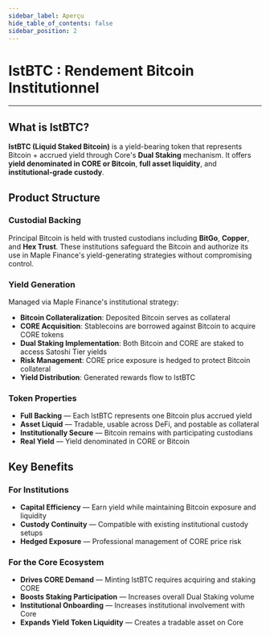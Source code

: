 ```yaml
---
sidebar_label: Aperçu
hide_table_of_contents: false
sidebar_position: 2
---
```


# lstBTC : Rendement Bitcoin Institutionnel

---

## What is lstBTC?

**lstBTC (Liquid Staked Bitcoin)** is a yield-bearing token that represents Bitcoin + accrued yield through Core's **Dual Staking** mechanism. It offers **yield denominated in CORE or Bitcoin**, **full asset liquidity**, and **institutional-grade custody**.

## Product Structure

### Custodial Backing

Principal Bitcoin is held with trusted custodians including **BitGo**, **Copper**, and **Hex Trust**. These institutions safeguard the Bitcoin and authorize its use in Maple Finance's yield-generating strategies without compromising control.

### Yield Generation

Managed via Maple Finance's institutional strategy:

- **Bitcoin Collateralization**: Deposited Bitcoin serves as collateral
- **CORE Acquisition**: Stablecoins are borrowed against Bitcoin to acquire CORE tokens
- **Dual Staking Implementation**: Both Bitcoin and CORE are staked to access Satoshi Tier yields
- **Risk Management**: CORE price exposure is hedged to protect Bitcoin collateral
- **Yield Distribution**: Generated rewards flow to lstBTC

### Token Properties

- **Full Backing** — Each lstBTC represents one Bitcoin plus accrued yield
- **Asset Liquid** — Tradable, usable across DeFi, and postable as collateral
- **Institutionally Secure** — Bitcoin remains with participating custodians
- **Real Yield** — Yield denominated in CORE or Bitcoin

## Key Benefits

### For Institutions

- **Capital Efficiency** — Earn yield while maintaining Bitcoin exposure and liquidity
- **Custody Continuity** — Compatible with existing institutional custody setups
- **Hedged Exposure** — Professional management of CORE price risk

### For the Core Ecosystem

- **Drives CORE Demand** — Minting lstBTC requires acquiring and staking CORE
- **Boosts Staking Participation** — Increases overall Dual Staking volume
- **Institutional Onboarding** — Increases institutional involvement with Core
- **Expands Yield Token Liquidity** — Creates a tradable asset on Core
